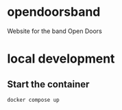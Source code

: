 # opendoorsband
Website for the band Open Doors

# local development

## Start the container

`docker compose up`